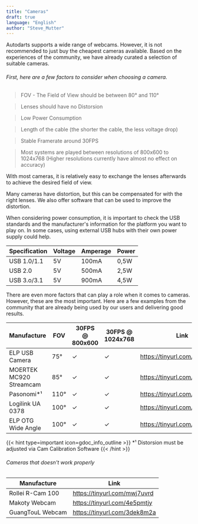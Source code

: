 ```yaml
---
title: "Cameras"
draft: true
language: "English"
author: "Steve_Mutter"
---
```


[comment]: <> (Fact Check)

Autodarts supports a wide range of webcams. However, it is not recommended to just buy the cheapest cameras available. Based on the experiences of the community, we have already curated a selection of suitable cameras.

###### First, here are a few factors to consider when choosing a camera.

> FOV - The Field of View should be between 80° and 110°

> Lenses should have no Distorsion

> Low  Power Consumption

> Length of the cable (the shorter the cable, the less voltage drop)

> Stable Framerate around 30FPS

> Most systems are played between resolutions of 800x600 to 1024x768 (Higher resolutions currently have almost no effect on accuracy)

With most cameras, it is relatively easy to exchange the lenses afterwards to achieve the desired field of view. 

Many cameras have distortion, but this can be compensated for with the right lenses. We also offer software that can be used to improve the distortion.

When considering power consumption, it is important to check the USB standards and the manufacturer's information for the platform you want to play on. In some cases, using external USB hubs with their own power supply could help.

| Specification | Voltage | Amperage | Power
| --- | --- | --- | --- |
| USB 1.0/1.1 | 5V | 100mA | 0,5W
| USB 2.0 | 5V | 500mA | 2,5W
| USB 3.o/3.1 | 5V | 900mA | 4,5W

There are even more factors that can play a role when it comes to cameras. However, these are the most important. Here are a few examples from the community that are already being used by our users and delivering good results.


| Manufacture | FOV | 30FPS @ 800x600 | 30FPS @ 1024x768 | Link
| --- | --- | --- | --- | --- |
| ELP USB Camera | 75° | &check; | &check; | https://tinyurl.com/3cme9664
| MOERTEK MC920 Streamcam | 85° | &check; | &check; | https://tinyurl.com/2bh6wnc7
| Pasonomi*¹ | 110°  | &check; | &check; | https://tinyurl.com/2p9fverc
| Logilink UA 0378 | 100° | &check; | &check; | https://tinyurl.com/7m7ntyd3
| ELP OTG Wide Angle | 100° | &check; | &check; | https://tinyurl.com/y4emp7yt


{{< hint type=important icon=gdoc_info_outline >}}
*¹ Distorsion must be adjusted via Cam Calibration Software
{{< /hint >}}




###### Cameras that doesn't work properly

| Manufacture | Link
| --- | ---|
| Rollei R-Cam 100 | https://tinyurl.com/mwj7uvrd 
| Makoty Webcam | https://tinyurl.com/4e5pmtjy
| GuangTouL Webcam | https://tinyurl.com/3dek8m2a
